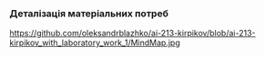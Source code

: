 ### Деталізація матеріальних потреб

https://github.com/oleksandrblazhko/ai-213-kirpikov/blob/ai-213-kirpikov_with_laboratory_work_1/MindMap.jpg

